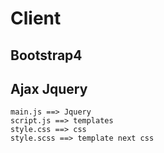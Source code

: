 # Client
## Bootstrap4
## Ajax Jquery

```
main.js ==> Jquery
script.js ==> templates
style.css ==> css
style.scss ==> template next css
```